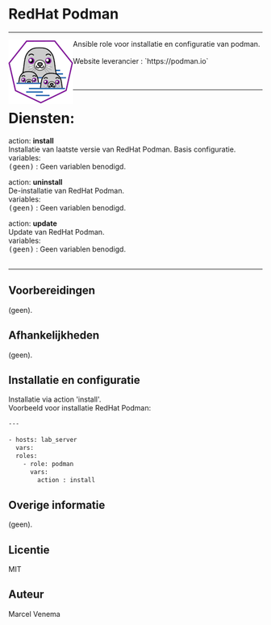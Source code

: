 # RedHat Podman

***

<img src="media/icon_podman.png" align="left" height="128" width="128" />
Ansible role voor installatie en configuratie van podman.<br/>
<br/>
Website leverancier : `https://podman.io`<br/>
<br/>
<br/>


***

# Diensten:


action: **install**<br/>
Installatie van laatste versie van RedHat Podman. Basis configuratie.<br/>
variables:<br/>
<kbd>(geen)</kbd> : Geen variablen benodigd.<br/>


action: **uninstall**<br/>
De-installatie van RedHat Podman.<br/>
variables:<br/>
<kbd>(geen)</kbd> : Geen variablen benodigd.<br/>


action: **update**<br/>
Update van RedHat Podman.<br/>
variables:<br/>
<kbd>(geen)</kbd> : Geen variablen benodigd.<br/>
<br/>


***


## Voorbereidingen
(geen).<br/>


## Afhankelijkheden
(geen).<br/>


## Installatie en configuratie
Installatie via action 'install'.<br/>
Voorbeeld voor installatie RedHat Podman:

```
---

- hosts: lab_server
  vars:
  roles:
    - role: podman
      vars:
        action : install

```


## Overige informatie
(geen).<br/>


## Licentie
MIT


## Auteur
Marcel Venema

